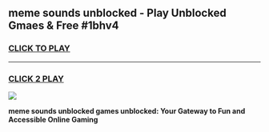 
## meme sounds unblocked - Play Unblocked Gmaes & Free #1bhv4
<h3>
<a href="https://news.freeplayer.one?title=meme_sounds_unblocked&ref=26F">CLICK TO PLAY</a></h3>
<hr>

<h3>
<a href="https://news.freeplayer.one?title=meme_sounds_unblocked&ref=26F">CLICK 2 PLAY</a>
  
</h3>

<a href="https://news.freeplayer.one?title=meme_sounds_unblocked&ref=26F/"><img src="https://clearcache.store/games.png"></a>


**meme sounds unblocked games unblocked: Your Gateway to Fun and Accessible Online Gaming**
